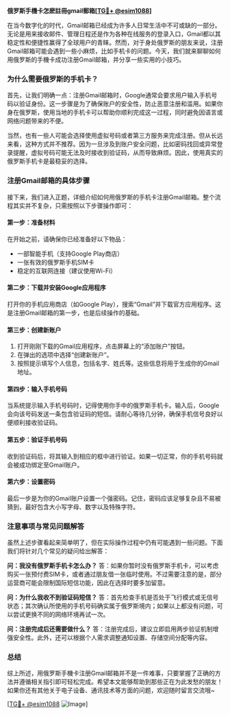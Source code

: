**俄罗斯手機卡怎麽註冊gmail郵箱[[TG💪+ @esim1088](https://t.me/s/esim1088)]**

在当今数字化的时代，Gmail邮箱已经成为许多人日常生活中不可或缺的一部分。无论是用来接收邮件、管理日程还是作为各种在线服务的登录入口，Gmail都以其稳定性和便捷性赢得了全球用户的青睐。然而，对于身处俄罗斯的朋友来说，注册Gmail邮箱可能会遇到一些小麻烦，比如手机卡的问题。今天，我们就来聊聊如何用俄罗斯的手機卡成功注册Gmail邮箱，并分享一些实用的小技巧。

### 为什么需要俄罗斯的手机卡？

首先，让我们明确一点：注册Gmail邮箱时，Google通常会要求用户输入手机号码以验证身份。这一步骤是为了确保账户的安全性，防止恶意注册和滥用。如果你身在俄罗斯，使用当地的手机卡可以帮助你顺利完成这一过程，同时避免因语言或网络问题带来的不便。

当然，也有一些人可能会选择使用虚拟号码或者第三方服务来完成注册。但从长远来看，这种方式并不推荐。因为一旦涉及到账户安全问题，比如密码找回或异常登录提醒，虚拟号码可能无法及时接收到验证码，从而导致麻烦。因此，使用真实的俄罗斯手机卡是最稳妥的选择。

### 注册Gmail邮箱的具体步骤

接下来，我们进入正题，详细介绍如何用俄罗斯的手机卡注册Gmail邮箱。整个流程其实并不复杂，只需按照以下步骤操作即可：

#### 第一步：准备材料

在开始之前，请确保你已经准备好以下物品：
- 一部智能手机（支持Google Play商店）
- 一张有效的俄罗斯手机SIM卡
- 稳定的互联网连接（建议使用Wi-Fi）

#### 第二步：下载并安装Google应用程序

打开你的手机应用商店（如Google Play），搜索“Gmail”并下载官方应用程序。这是注册Gmail邮箱的第一步，也是后续操作的基础。

#### 第三步：创建新账户

1. 打开刚刚下载的Gmail应用程序，点击屏幕上的“添加账户”按钮。
2. 在弹出的选项中选择“创建新账户”。
3. 按照提示填写个人信息，包括名字、姓氏等。这些信息将用于生成你的Gmail地址。

#### 第四步：输入手机号码

当系统提示输入手机号码时，记得使用你手中的俄罗斯手机卡。输入后，Google会向该号码发送一条包含验证码的短信。请耐心等待几分钟，确保手机信号良好以便顺利接收验证码。

#### 第五步：验证手机号码

收到验证码后，将其输入到相应的框中进行验证。如果一切正常，你的手机号码就会被成功绑定至Gmail账户。

#### 第六步：设置密码

最后一步是为你的Gmail账户设置一个强密码。记住，密码应该足够复杂且不易被猜到，最好包含大小写字母、数字以及特殊字符。

### 注意事项与常见问题解答

虽然上述步骤看起来简单明了，但在实际操作过程中仍有可能遇到一些问题。下面我们将针对几个常见的疑问给出解答：

**问：我没有俄罗斯手机卡怎么办？**
答：如果你暂时没有俄罗斯手机卡，可以考虑购买一张预付费SIM卡，或者通过朋友借一张临时使用。不过需要注意的是，部分运营商可能会限制国际短信功能，因此在选择时要多加留意。

**问：为什么我收不到验证码短信？**
答：首先检查手机是否处于飞行模式或无信号状态；其次确认所使用的手机号码确实属于俄罗斯境内；如果以上都没有问题，可以尝试更换不同的网络环境再试一次。

**问：注册完成后还需要做什么？**
答：注册完成后，建议立即启用两步验证机制增强安全性。此外，还可以根据个人需求调整通知设置、存储空间分配等内容。

### 总结

综上所述，用俄罗斯手機卡注册Gmail邮箱并不是一件难事，只要掌握了正确的方法并遵循相关指引即可轻松完成。希望本文能够帮助到那些正在为此发愁的朋友！如果你还有其他关于电子设备、通讯技术等方面的问题，欢迎随时留言交流哦~

[[TG💪+ @esim1088](https://t.me/s/esim1088) ![Image](https://i.postimg.cc/4NQfJmqS/Snipaste-2025-05-13-00-14-12.png)]